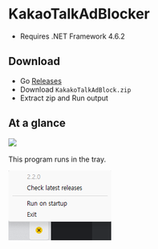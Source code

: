 # KakaoTalkAdBlocker

- Requires .NET Framework 4.6.2

## Download
- Go [Releases](https://github.com/blurfx/KakaoTalkAdBlock/releases)
- Download `KakakoTalkAdBlock.zip`
- Extract zip and Run output

## At a glance

![](https://raw.githubusercontent.com/blurfx/KakaoTalkAdBlock/master/kakaotalk.png)

This program runs in the tray.

![](https://raw.githubusercontent.com/blurfx/KakaoTalkAdBlock/master/tray.png)